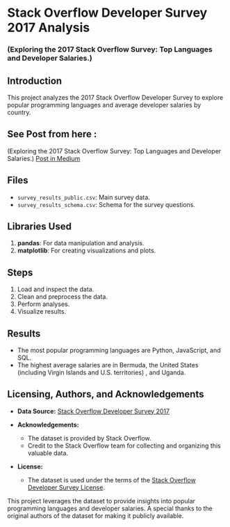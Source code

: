 # Stack Overflow Developer Survey 2017 Analysis
### (Exploring the 2017 Stack Overflow Survey: Top Languages and Developer Salaries.)

## Introduction
This project analyzes the 2017 Stack Overflow Developer Survey to explore popular programming languages and average developer salaries by country.

## See Post from here :
(Exploring the 2017 Stack Overflow Survey: Top Languages and Developer Salaries.)
[Post in Medium](https://medium.com/@saadthelegend/exploring-the-2017-stack-overflow-survey-top-languages-and-developer-salaries-c5c843838d4f)

## Files
- `survey_results_public.csv`: Main survey data.
- `survey_results_schema.csv`: Schema for the survey questions.

## Libraries Used
1. **pandas**: For data manipulation and analysis.
2. **matplotlib**: For creating visualizations and plots.

## Steps
1. Load and inspect the data.
2. Clean and preprocess the data.
3. Perform analyses.
4. Visualize results.

## Results
- The most popular programming languages are Python, JavaScript, and SQL.
- The highest average salaries are in Bermuda, the United States (including Virgin Islands and U.S. territories) , and Uganda.

## Licensing, Authors, and Acknowledgements

- **Data Source:** [Stack Overflow Developer Survey 2017](https://insights.stackoverflow.com/survey/2017)
  
- **Acknowledgements:**
  - The dataset is provided by Stack Overflow.
  - Credit to the Stack Overflow team for collecting and organizing this valuable data.
  
- **License:**
  - The dataset is used under the terms of the [Stack Overflow Developer Survey License](https://insights.stackoverflow.com/survey).
  
This project leverages the dataset to provide insights into popular programming languages and developer salaries. A special thanks to the original authors of the dataset for making it publicly available.